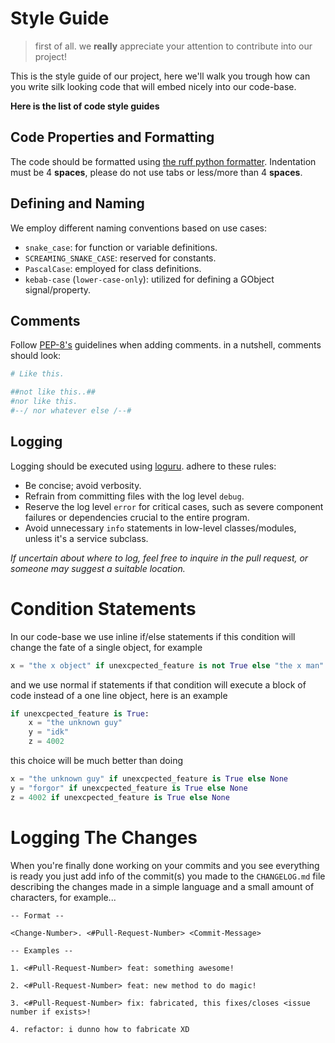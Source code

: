 # Style Guide

> first of all. we **really** appreciate your attention to contribute into our project!

This is the style guide of our project, here we'll walk you trough how can you write silk looking code that will embed nicely into our code-base.

**Here is the list of code style guides**

## Code Properties and Formatting

The code should be formatted using [the ruff python formatter](https://github.com/astral-sh/ruff).
Indentation must be 4 **spaces**, please do not use tabs or less/more than 4 **spaces**.

## Defining and Naming

We employ different naming conventions based on use cases:

-   `snake_case`: for function or variable definitions.
-   `SCREAMING_SNAKE_CASE`: reserved for constants.
-   `PascalCase`: employed for class definitions.
-   `kebab-case` (`lower-case-only`): utilized for defining a GObject signal/property.

## Comments

Follow [PEP-8's](https://peps.python.org/pep-0008/) guidelines when adding comments. in a nutshell, comments should look:

```python
# Like this.

##not like this..##
#nor like this.
#--/ nor whatever else /--#
```

## Logging

Logging should be executed using [loguru](https://github.com/Delgan/loguru). adhere to these rules:

-   Be concise; avoid verbosity.
-   Refrain from committing files with the log level `debug`.
-   Reserve the log level `error` for critical cases, such as severe component failures or dependencies crucial to the entire program.
-   Avoid unnecessary `info` statements in low-level classes/modules, unless it's a service subclass.

_If uncertain about where to log, feel free to inquire in the pull request, or someone may suggest a suitable location._

# Condition Statements

In our code-base we use inline if/else statements if this condition will change the fate of a single object, for example

```python
x = "the x object" if unexcpected_feature is not True else "the x man"
```

and we use normal if statements if that condition will execute a block of code instead of a one line object, here is an example

```python
if unexcpected_feature is True:
    x = "the unknown guy"
    y = "idk"
    z = 4002
```

this choice will be much better than doing

```python
x = "the unknown guy" if unexcpected_feature is True else None
y = "forgor" if unexcpected_feature is True else None
z = 4002 if unexcpected_feature is True else None
```

# Logging The Changes

When you're finally done working on your commits and you see everything is ready you just add info of the commit(s) you made to the `CHANGELOG.md` file describing the changes made in a simple language and a small amount of characters, for example...

```
-- Format --

<Change-Number>. <#Pull-Request-Number> <Commit-Message>

-- Examples --

1. <#Pull-Request-Number> feat: something awesome!

2. <#Pull-Request-Number> feat: new method to do magic!

3. <#Pull-Request-Number> fix: fabricated, this fixes/closes <issue number if exists>!

4. refactor: i dunno how to fabricate XD

```
